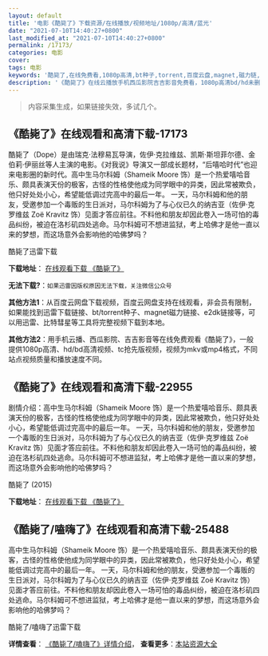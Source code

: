 ```yaml
---
layout: default
title: '电影《酷毙了》下载资源/在线播放/视频地址/1080p/高清/蓝光'
date: "2021-07-10T14:40:27+0800"
last_modified_at: "2021-07-10T14:40:27+0800"
permalink: /17173/
categories: 电影
cover:
tags: 电影
keywords: '酷毙了,在线免费看,1080p高清,bt种子,torrent,百度云盘,magnet,磁力链,迅雷下载资源'
description: '《酷毙了》在线云播放手机西瓜影院吉吉影音免费看，1080p高清bd/hd未删减完整版和tc抢先枪版，mkv/mp4格式，附带bt/torrent种子、magnet/磁力链、百度云盘、网盘资源迅雷下载链接'
---
```


>内容采集生成，如果链接失效，多试几个。


## 《酷毙了》在线观看和高清下载-17173

酷毙了（Dope）是由瑞克·法穆易瓦导演，佐伊·克拉维兹、凯斯·斯坦菲尔德、金伯莉·伊丽丝等人主演的电影。《对我说》导演又一部成长题材，“后嘻哈时代”也迎来电影圈的新时代。高中生马尔科姆（Shameik Moore 饰）是一个热爱嘻哈音乐、颇具表演天份的极客，古怪的性格使他成为同学眼中的异类，因此常被欺负，他只好处处小心，希望能低调过完高中的最后一年。 一天，马尔科姆和他的朋友，受邀参加一个毒贩的生日派对，马尔科姆为了与心仪已久的纳吉亚（佐伊·克罗维兹 Zoë Kravitz 饰）见面才答应前往。不料他和朋友却因此卷入一场可怕的毒品纠纷，被迫在洛杉矶四处逃命。马尔科姆可不想进监狱，考上哈佛才是他一直以来的梦想，而这场意外会影响他的哈佛梦吗？


酷毙了迅雷下载

**下载地址**： [在线观看下载 《酷毙了》](https://www.993dy.com//vod-detail-id-31029.html) 


**无法下载?**：`如果迅雷因版权原因无法下载，关注微信公众号 `

**其他方法1**：从百度云网盘下载视频，百度云网盘支持在线观看，非会员有限制，如果能找到迅雷下载链接、bt/torrent种子、magnet磁力链接、e2dk链接等，可以用迅雷、比特彗星等工具将完整视频下载到本地。

**其他方法2**：用手机云播、西瓜影院、吉吉影音等在线免费观看《酷毙了》，一般提供1080p高清、hd/bd高清视频、tc抢先版视频，视频为mkv或mp4格式，不同站点视频质量和播放速度不同。


## 《酷毙了》在线观看和高清下载-22955

剧情介绍：高中生马尔科姆（Shameik Moore 饰）是一个热爱嘻哈音乐、颇具表演天份的极客，古怪的性格使他成为同学眼中的异类，因此常被欺负，他只好处处小心，希望能低调过完高中的最后一年。   一天，马尔科姆和他的朋友，受邀参加一个毒贩的生日派对，马尔科姆为了与心仪已久的纳吉亚（佐伊·克罗维兹 Zoë Kravitz 饰）见面才答应前往。不料他和朋友却因此卷入一场可怕的毒品纠纷，被迫在洛杉矶四处逃命。马尔科姆可不想进监狱，考上哈佛才是他一直以来的梦想，而这场意外会影响他的哈佛梦吗？


酷毙了 (2015)

**下载地址**： [在线观看下载 《酷毙了》](https://www.btbtdy.me/btdy/dy147.html) 


## 《酷毙了/嗑嗨了》在线观看和高清下载-25488

高中生马尔科姆（Shameik Moore 饰）是一个热爱嘻哈音乐、颇具表演天份的极客，古怪的性格使他成为同学眼中的异类，因此常被欺负，他只好处处小心，希望能低调过完高中的最后一年。 一天，马尔科姆和他的朋友，受邀参加一个毒贩的生日派对，马尔科姆为了与心仪已久的纳吉亚（佐伊&middot;克罗维兹 Zoë Kravitz 饰）见面才答应前往。不料他和朋友却因此卷入一场可怕的毒品纠纷，被迫在洛杉矶四处逃命。马尔科姆可不想进监狱，考上哈佛才是他一直以来的梦想，而这场意外会影响他的哈佛梦吗？<!---剧情end--->


酷毙了/嗑嗨了迅雷下载

**详情查看**： [《酷毙了/嗑嗨了》详情介绍](/movie/25488/)， **查看更多**：[本站资源大全](/movie/t/all/)

